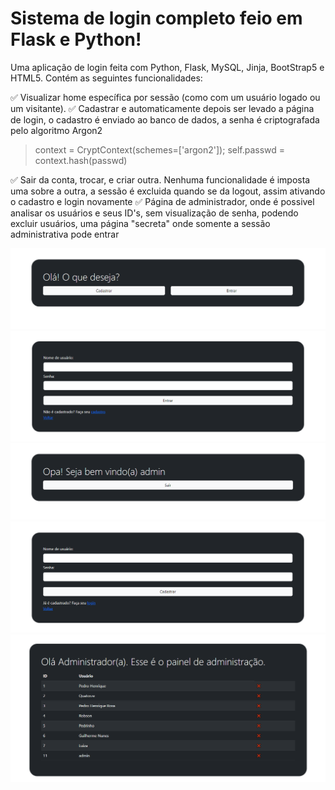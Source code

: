 # Sistema de login completo feio em Flask e Python!
Uma aplicação de login feita com Python, Flask, MySQL, Jinja, BootStrap5 e HTML5.
Contém as seguintes funcionalidades:

✅ Visualizar home específica por sessão (como com um usuário logado ou um visitante).
✅ Cadastrar e automaticamente depois ser levado a página de login, o cadastro é enviado ao banco de dados, a senha é criptografada pelo algoritmo Argon2
>context = CryptContext(schemes=['argon2']);
>self.passwd = context.hash(passwd)

✅ Sair da conta, trocar, e criar outra. Nenhuma funcionalidade é imposta uma sobre a outra, a sessão é excluida quando se da logout, assim ativando o cadastro e login novamente
✅ Página de administrador, onde é possivel analisar os usuários e seus ID's, sem visualização de senha, podendo excluir usuários, uma página "secreta" onde somente a sessão administrativa pode entrar

![Homepage](https://github.com/bonifacio-pedro/flask-login/blob/main/Homepage.png)
![Login](https://github.com/bonifacio-pedro/flask-login/blob/main/Login.png)
![Homepage logado](https://github.com/bonifacio-pedro/flask-login/blob/main/Homepage%20logado.png)
![Cadastro](https://github.com/bonifacio-pedro/flask-login/blob/main/Cadastro.png)
![ADM](https://github.com/bonifacio-pedro/flask-login/blob/main/Painel%20de%20administração.png)

